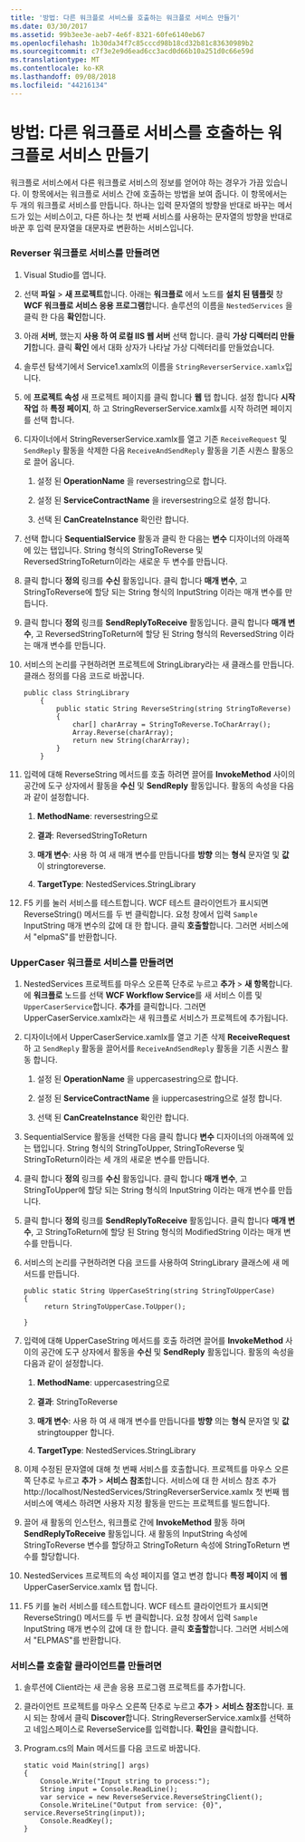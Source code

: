 ```yaml
---
title: '방법: 다른 워크플로 서비스를 호출하는 워크플로 서비스 만들기'
ms.date: 03/30/2017
ms.assetid: 99b3ee3e-aeb7-4e6f-8321-60fe6140eb67
ms.openlocfilehash: 1b30da34f7c85cccd98b18cd32b81c83630989b2
ms.sourcegitcommit: c7f3e2e9d6ead6cc3acd0d66b10a251d0c66e59d
ms.translationtype: MT
ms.contentlocale: ko-KR
ms.lasthandoff: 09/08/2018
ms.locfileid: "44216134"
---
```

# <a name="how-to-create-a-workflow-service-that-calls-another-workflow-service"></a>방법: 다른 워크플로 서비스를 호출하는 워크플로 서비스 만들기

워크플로 서비스에서 다른 워크플로 서비스의 정보를 얻어야 하는 경우가 가끔 있습니다. 이 항목에서는 워크플로 서비스 간에 호출하는 방법을 보여 줍니다. 이 항목에서는 두 개의 워크플로 서비스를 만듭니다. 하나는 입력 문자열의 방향을 반대로 바꾸는 메서드가 있는 서비스이고, 다른 하나는 첫 번째 서비스를 사용하는 문자열의 방향을 반대로 바꾼 후 입력 문자열을 대문자로 변환하는 서비스입니다.

### <a name="to-create-the-reverser-workflow-service"></a>Reverser 워크플로 서비스를 만들려면

1.  Visual Studio를 엽니다.

2.  선택 **파일** > **새 프로젝트**합니다. 아래는 **워크플로** 에서 노드를 **설치 된 템플릿** 창 **WCF 워크플로 서비스 응용 프로그램**합니다. 솔루션의 이름을 `NestedServices` 을 클릭 한 다음 **확인**합니다.

3.  아래 **서버**, 했는지 **사용 하 여 로컬 IIS 웹 서버** 선택 합니다. 클릭 **가상 디렉터리 만들기**합니다. 클릭 **확인** 에서 대화 상자가 나타날 가상 디렉터리를 만들었습니다.

4.  솔루션 탐색기에서 Service1.xamlx의 이름을 `StringReverserService.xamlx`입니다.

5.  에 **프로젝트 속성** 새 프로젝트 페이지를 클릭 합니다 **웹** 탭 합니다. 설정 합니다 **시작 작업** 하 **특정 페이지**, 하 고 StringReverserService.xamlx를 시작 하려면 페이지를 선택 합니다.

6.  디자이너에서 StringReverserService.xamlx를 열고 기존 `ReceiveRequest` 및 `SendReply` 활동을 삭제한 다음 `ReceiveAndSendReply` 활동을 기존 시퀀스 활동으로 끌어 옵니다.

    1.  설정 된 **OperationName** 을 reversestring으로 합니다.

    2.  설정 된 **ServiceContractName** 을 ireversestring으로 설정 합니다.

    3.  선택 된 **CanCreateInstance** 확인란 합니다.

7.  선택 합니다 **SequentialService** 활동과 클릭 한 다음는 **변수** 디자이너의 아래쪽에 있는 탭입니다. String 형식의 StringToReverse 및 ReversedStringToReturn이라는 새로운 두 변수를 만듭니다.

8.  클릭 합니다 **정의** 링크를 **수신** 활동입니다. 클릭 합니다 **매개 변수**, 고 StringToReverse에 할당 되는 String 형식의 InputString 이라는 매개 변수를 만듭니다.

9. 클릭 합니다 **정의** 링크를 **SendReplyToReceive** 활동입니다. 클릭 합니다 **매개 변수**, 고 ReversedStringToReturn에 할당 된 String 형식의 ReversedString 이라는 매개 변수를 만듭니다.

10. 서비스의 논리를 구현하려면 프로젝트에 StringLibrary라는 새 클래스를 만듭니다.  클래스 정의를 다음 코드로 바꿉니다.

    ```
    public class StringLibrary
        {
            public static String ReverseString(string StringToReverse)
            {
                char[] charArray = StringToReverse.ToCharArray();
                Array.Reverse(charArray);
                return new String(charArray);
            }
        }
    ```

11. 입력에 대해 ReverseString 메서드를 호출 하려면 끌어를 **InvokeMethod** 사이의 공간에 도구 상자에서 활동을 **수신** 및 **SendReply** 활동입니다. 활동의 속성을 다음과 같이 설정합니다.

    1.  **MethodName**: reversestring으로

    2.  **결과**: ReversedStringToReturn

    3.  **매개 변수**: 사용 하 여 새 매개 변수를 만듭니다를 **방향** 의는 **형식** 문자열 및 **값** 이 stringtoreverse.

    4.  **TargetType**: NestedServices.StringLibrary

12. F5 키를 눌러 서비스를 테스트합니다. WCF 테스트 클라이언트가 표시되면 ReverseString() 메서드를 두 번 클릭합니다. 요청 창에서 입력 `Sample` InputString 매개 변수의 값에 대 한 합니다. 클릭 **호출할**합니다. 그러면 서비스에서 "elpmaS"를 반환합니다.

### <a name="to-create-the-uppercaser-workflow-service"></a>UpperCaser 워크플로 서비스를 만들려면

1.  NestedServices 프로젝트를 마우스 오른쪽 단추로 누르고 **추가** > **새 항목**합니다. 에 **워크플로** 노드를 선택 **WCF Workflow Service**를 새 서비스 이름 및 `UpperCaserService`합니다. **추가**를 클릭합니다. 그러면 UpperCaserService.xamlx라는 새 워크플로 서비스가 프로젝트에 추가됩니다.

2.  디자이너에서 UpperCaserService.xamlx를 열고 기존 삭제 **ReceiveRequest** 하 고 `SendReply` 활동을 끌어서를 `ReceiveAndSendReply` 활동을 기존 시퀀스 활동 합니다.

    1.  설정 된 **OperationName** 을 uppercasestring으로 합니다.

    2.  설정 된 **ServiceContractName** 을 iuppercasestring으로 설정 합니다.

    3.  선택 된 **CanCreateInstance** 확인란 합니다.

3.  SequentialService 활동을 선택한 다음 클릭 합니다 **변수** 디자이너의 아래쪽에 있는 탭입니다. String 형식의 StringToUpper, StringToReverse 및 StringToReturn이라는 세 개의 새로운 변수를 만듭니다.

4.  클릭 합니다 **정의** 링크를 **수신** 활동입니다. 클릭 합니다 **매개 변수**, 고 StringToUpper에 할당 되는 String 형식의 InputString 이라는 매개 변수를 만듭니다.

5.  클릭 합니다 **정의** 링크를 **SendReplyToReceive** 활동입니다. 클릭 합니다 **매개 변수**, 고 StringToReturn에 할당 된 String 형식의 ModifiedString 이라는 매개 변수를 만듭니다.

6.  서비스의 논리를 구현하려면 다음 코드를 사용하여 StringLibrary 클래스에 새 메서드를 만듭니다.

    ```
    public static String UpperCaseString(string StringToUpperCase)
    {
         return StringToUpperCase.ToUpper();

    }
    ```

7.  입력에 대해 UpperCaseString 메서드를 호출 하려면 끌어를 **InvokeMethod** 사이의 공간에 도구 상자에서 활동을 **수신** 및 **SendReply** 활동입니다. 활동의 속성을 다음과 같이 설정합니다.

    1.  **MethodName**: uppercasestring으로

    2.  **결과**: StringToReverse

    3.  **매개 변수**: 사용 하 여 새 매개 변수를 만듭니다를 **방향** 의는 **형식** 문자열 및 **값** stringtoupper 합니다.

    4.  **TargetType**: NestedServices.StringLibrary

8.  이제 수정된 문자열에 대해 첫 번째 서비스를 호출합니다. 프로젝트를 마우스 오른쪽 단추로 누르고 **추가** > **서비스 참조**합니다. 서비스에 대 한 서비스 참조 추가 http://localhost/NestedServices/StringReverserService.xamlx 첫 번째 웹 서비스에 액세스 하려면 사용자 지정 활동을 만드는 프로젝트를 빌드합니다.

9. 끌어 새 활동의 인스턴스, 워크플로 간에 **InvokeMethod** 활동 하며 **SendReplyToReceive** 활동입니다. 새 활동의 InputString 속성에 StringToReverse 변수를 할당하고 StringToReturn 속성에 StringToReturn 변수를 할당합니다.

10. NestedServices 프로젝트의 속성 페이지를 열고 변경 합니다 **특정 페이지** 에 **웹** UpperCaserService.xamlx 탭 합니다.

11. F5 키를 눌러 서비스를 테스트합니다. WCF 테스트 클라이언트가 표시되면 ReverseString() 메서드를 두 번 클릭합니다. 요청 창에서 입력 `Sample` InputString 매개 변수의 값에 대 한 합니다. 클릭 **호출할**합니다. 그러면 서비스에서 "ELPMAS"를 반환합니다.

### <a name="to-create-a-client-to-call-the-services"></a>서비스를 호출할 클라이언트를 만들려면

1.  솔루션에 Client라는 새 콘솔 응용 프로그램 프로젝트를 추가합니다.

2.  클라이언트 프로젝트를 마우스 오른쪽 단추로 누르고 **추가** > **서비스 참조**합니다. 표시 되는 창에서 클릭 **Discover**합니다. StringReverserService.xamlx를 선택하고 네임스페이스로 ReverseService를 입력합니다.  **확인**을 클릭합니다.

3.  Program.cs의 Main 메서드를 다음 코드로 바꿉니다.

    ```
    static void Main(string[] args)
    {
        Console.Write("Input string to process:");
        String input = Console.ReadLine();
        var service = new ReverseService.ReverseStringClient();
        Console.WriteLine("Output from service: {0}", service.ReverseString(input));
        Console.ReadKey();
    }
    ```